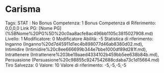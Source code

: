 # Carisma

Tags: STAT
: No
Bonus Competenza: 1
Bonus Competenza di Riferimento: 0,0,0,0
Link PG: [Nome PG] (%5BNome%20PG%5D%20c0aa8acfe8ac496bb1105c3815027908.md)
Livello: 1
Modificatore: 0
Modificatore  Abilità: -5
Statistica di riferimento: Inganno (Inganno%20d7d45911d1ec4b898077d46ab8380d02.md), Intimidire (Intimidire%20c8ee666699b344e7bbe1000df89d281f.md), Intrattenere (Intrattenere%203be19aaed4334102b459bb5ee638b84b.md), Persuasione (Persuasione%20c98855c9247542688cdaba73c1d15664.md)
Tiro Salvezza: 0
Valore: 10
Valore di riferimento: -5,-5,-5,-5